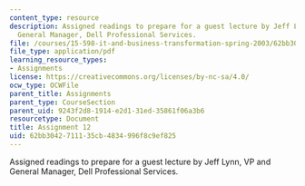 ```yaml
---
content_type: resource
description: Assigned readings to prepare for a guest lecture by Jeff Lynn, VP and
  General Manager, Dell Professional Services.
file: /courses/15-598-it-and-business-transformation-spring-2003/62bb3042711135cb4834996f8c9ef825_assignment11.pdf
file_type: application/pdf
learning_resource_types:
- Assignments
license: https://creativecommons.org/licenses/by-nc-sa/4.0/
ocw_type: OCWFile
parent_title: Assignments
parent_type: CourseSection
parent_uid: 9243f2d8-1914-e2d1-31ed-35861f06a3b6
resourcetype: Document
title: Assignment 12
uid: 62bb3042-7111-35cb-4834-996f8c9ef825
---
```

Assigned readings to prepare for a guest lecture by Jeff Lynn, VP and General Manager, Dell Professional Services.